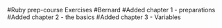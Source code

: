 #Ruby prep-course Exercises
#Bernard
#Added chapter 1 - preparations
#Added chapter 2 - the basics
#Added chapter 3 - Variables
